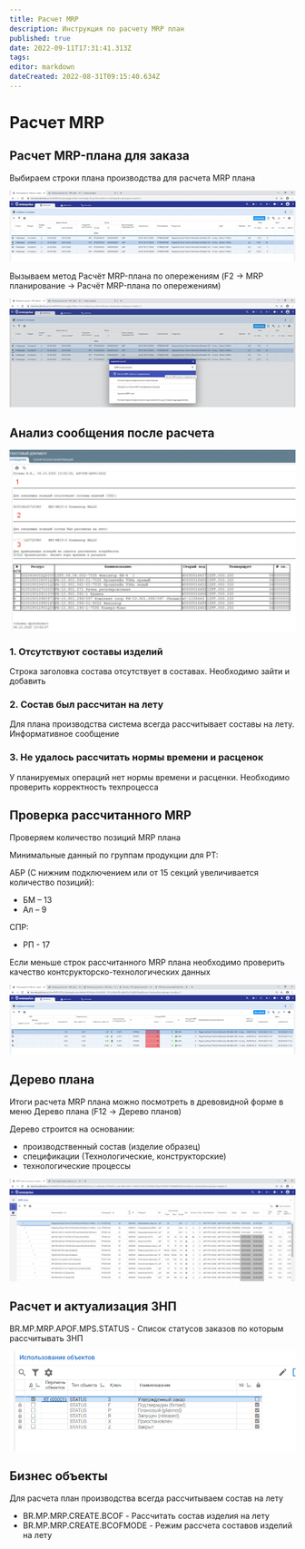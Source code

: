 ```yaml
---
title: Расчет MRP
description: Инструкция по расчету MRP план
published: true
date: 2022-09-11T17:31:41.313Z
tags: 
editor: markdown
dateCreated: 2022-08-31T09:15:40.634Z
---
```


# Расчет MRP

## Расчет MRP-плана для заказа

Выбираем строки плана производства для расчета MRP плана

![](<../../assets/image (33).png>)

Вызываем метод Расчёт MRP-плана по опережениям (F2 -> MRP планирование -> Расчёт MRP-плана по опережениям)

![](<../../assets/image (401).png>)

## Анализ сообщения после расчета

![](<../../assets/image (973).png>)

### 1. Отсутствуют составы изделий

Строка заголовка состава отсутствует в составах. Необходимо зайти и добавить

### 2. Состав был рассчитан на лету

Для плана производства система всегда рассчитывает составы на лету. Информативное сообщение

### 3. Не удалось рассчитать нормы времени и расценок

У планируемых операций нет нормы времени и расценки. Необходимо проверить корректность техпроцесса

## **Проверка рассчитанного MRP**

Проверяем количество позиций MRP плана

Минимальные данный по группам продукции для РТ:

АБР (С нижним подключением или от 15 секций увеличивается количество позиций):

* БМ – 13
* Ал – 9

СПР:

* РП - 17

Если меньше строк рассчитанного MRP плана необходимо проверить качество контсрукторско-технологических данных

![](<../../assets/image (601).png>)

## Дерево плана

Итоги расчета MRP плана можно посмотреть в древовидной форме в меню Дерево плана (F12 -> Дерево планов)

Дерево строится на основании:

* производственный состав (изделие образец)
* спецификации (Технологические, конструкторские)
* технологические процессы

![](<../../assets/image (630).png>)

## Расчет и актуализация ЗНП

BR.MP.MRP.APOF.MPS.STATUS - Список статусов заказов по которым рассчитывать ЗНП

![](<../../assets/image (446).png>)

## Бизнес объекты

Для расчета план производства всегда рассчитываем состав на лету

* BR.MP.MRP.CREATE.BCOF - Рассчитать состав изделия на лету
* BR.MP.MRP.CREATE.BCOFMODE - Режим рассчета составов изделий на лету
